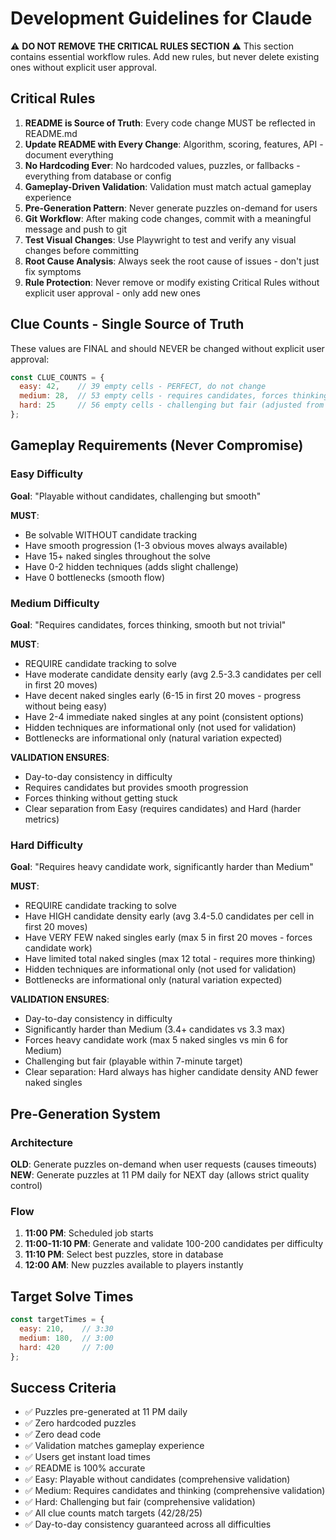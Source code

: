 # Development Guidelines for Claude

⚠️ **DO NOT REMOVE THE CRITICAL RULES SECTION** ⚠️
This section contains essential workflow rules. Add new rules, but never delete existing ones without explicit user approval.

## Critical Rules
1. **README is Source of Truth**: Every code change MUST be reflected in README.md
2. **Update README with Every Change**: Algorithm, scoring, features, API - document everything
3. **No Hardcoding Ever**: No hardcoded values, puzzles, or fallbacks - everything from database or config
4. **Gameplay-Driven Validation**: Validation must match actual gameplay experience
5. **Pre-Generation Pattern**: Never generate puzzles on-demand for users
6. **Git Workflow**: After making code changes, commit with a meaningful message and push to git
7. **Test Visual Changes**: Use Playwright to test and verify any visual changes before committing
8. **Root Cause Analysis**: Always seek the root cause of issues - don't just fix symptoms
9. **Rule Protection**: Never remove or modify existing Critical Rules without explicit user approval - only add new ones

## Clue Counts - Single Source of Truth

These values are FINAL and should NEVER be changed without explicit user approval:

```javascript
const CLUE_COUNTS = {
  easy: 42,    // 39 empty cells - PERFECT, do not change
  medium: 28,  // 53 empty cells - requires candidates, forces thinking
  hard: 25     // 56 empty cells - challenging but fair (adjusted from 24)
};
```

## Gameplay Requirements (Never Compromise)

### Easy Difficulty
**Goal**: "Playable without candidates, challenging but smooth"

**MUST**:
- Be solvable WITHOUT candidate tracking
- Have smooth progression (1-3 obvious moves always available)
- Have 15+ naked singles throughout the solve
- Have 0-2 hidden techniques (adds slight challenge)
- Have 0 bottlenecks (smooth flow)

### Medium Difficulty
**Goal**: "Requires candidates, forces thinking, smooth but not trivial"

**MUST**:
- REQUIRE candidate tracking to solve
- Have moderate candidate density early (avg 2.5-3.3 candidates per cell in first 20 moves)
- Have decent naked singles early (6-15 in first 20 moves - progress without being easy)
- Have 2-4 immediate naked singles at any point (consistent options)
- Hidden techniques are informational only (not used for validation)
- Bottlenecks are informational only (natural variation expected)

**VALIDATION ENSURES**:
- Day-to-day consistency in difficulty
- Requires candidates but provides smooth progression
- Forces thinking without getting stuck
- Clear separation from Easy (requires candidates) and Hard (harder metrics)

### Hard Difficulty
**Goal**: "Requires heavy candidate work, significantly harder than Medium"

**MUST**:
- REQUIRE candidate tracking to solve
- Have HIGH candidate density early (avg 3.4-5.0 candidates per cell in first 20 moves)
- Have VERY FEW naked singles early (max 5 in first 20 moves - forces candidate work)
- Have limited total naked singles (max 12 total - requires more thinking)
- Hidden techniques are informational only (not used for validation)
- Bottlenecks are informational only (natural variation expected)

**VALIDATION ENSURES**:
- Day-to-day consistency in difficulty
- Significantly harder than Medium (3.4+ candidates vs 3.3 max)
- Forces heavy candidate work (max 5 naked singles vs min 6 for Medium)
- Challenging but fair (playable within 7-minute target)
- Clear separation: Hard always has higher candidate density AND fewer naked singles

## Pre-Generation System

### Architecture
**OLD**: Generate puzzles on-demand when user requests (causes timeouts)
**NEW**: Generate puzzles at 11 PM daily for NEXT day (allows strict quality control)

### Flow
1. **11:00 PM**: Scheduled job starts
2. **11:00-11:10 PM**: Generate and validate 100-200 candidates per difficulty
3. **11:10 PM**: Select best puzzles, store in database
4. **12:00 AM**: New puzzles available to players instantly

## Target Solve Times

```javascript
const targetTimes = {
  easy: 210,    // 3:30
  medium: 180,  // 3:00
  hard: 420     // 7:00
};
```

## Success Criteria

- ✅ Puzzles pre-generated at 11 PM daily
- ✅ Zero hardcoded puzzles
- ✅ Zero dead code
- ✅ Validation matches gameplay experience
- ✅ Users get instant load times
- ✅ README is 100% accurate
- ✅ Easy: Playable without candidates (comprehensive validation)
- ✅ Medium: Requires candidates and thinking (comprehensive validation)
- ✅ Hard: Challenging but fair (comprehensive validation)
- ✅ All clue counts match targets (42/28/25)
- ✅ Day-to-day consistency guaranteed across all difficulties
